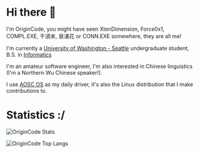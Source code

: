 # Hi there 👋

I'm OriginCode, you might have seen XtenDimension, Force0x1, COMPL.EXE, 千須末, 泉湧花 or CONN.EXE somewhere, they are all me!

I'm currently a [University of Washington - Seattle](https://www.washington.edu) undergraduate student, B.S. in [Informatics](https://ischool.uw.edu/)

I'm an amateur software engineer, I'm also interested in Chinese linguistics (I'm a Northern Wu Chinese speaker!).

I use [AOSC OS](https://aosc.io) as my daily driver, it's also the Linux distribution that I make contributions to.

# Statistics :/

![OriginCode Stats](https://github-readme-stats.vercel.app/api?username=OriginCode&show_icons=true&theme=dark)

![OriginCode Top Langs](https://github-readme-stats.vercel.app/api/top-langs/?username=OriginCode&exclude_repo=dotfiles&layout=compact&theme=dark)
